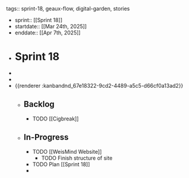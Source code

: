 tags:: sprint-18, geaux-flow, digital-garden, stories

- sprint:: [[Sprint 18]]
- startdate::   [[Mar 24th, 2025]]
- enddate::  [[Apr 7th, 2025]]
- # Sprint 18
-
-
- {{renderer :kanbandnd_67e18322-9cd2-4489-a5c5-d66cf0a13ad2}}
	- ## Backlog
		- TODO [[Cigbreak]]
	- ## In-Progress
		- TODO [[WeisMind Website]]
			- TODO Finish structure of site
		- TODO Plan [[Sprint 18]]
		-